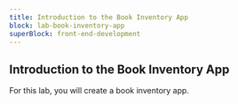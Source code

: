 ```yaml
---
title: Introduction to the Book Inventory App
block: lab-book-inventory-app
superBlock: front-end-development
---
```


## Introduction to the Book Inventory App

For this lab, you will create a book inventory app.
